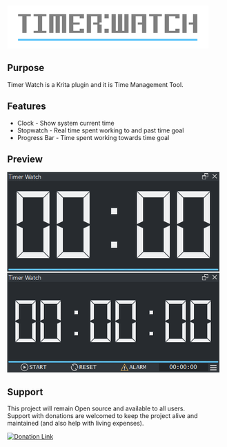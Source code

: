 ![Picture](https://github.com/EyeOdin/timer_watch/blob/master/timer_watch/Previews/timer_watch_logo_S.png?raw=true)

## Purpose

Timer Watch is a Krita plugin and it is Time Management Tool.


## Features

* Clock - Show system current time
* Stopwatch - Real time spent working to and past time goal
* Progress Bar - Time spent working towards time goal


## Preview
![Picture](https://raw.githubusercontent.com/EyeOdin/timer_watch/master/timer_watch/Previews/clock.png)
![Picture](https://raw.githubusercontent.com/EyeOdin/timer_watch/master/timer_watch/Previews/stopwatch.png)


## Support
This project will remain Open source and available to all users.\
Support with donations are welcomed to keep the project alive and maintained (and also help with living expenses).

<a href="https://www.paypal.com/donate/?hosted_button_id=9FARNUYBC9R3J">
  <img src="https://pics.paypal.com/00/s/NjA2OWU0ZmEtNjQ4MC00MWZhLTk5YzctM2VhZDA1MzgyMDQ0/file.PNG" width="200" alt="Donation Link">
</a>
